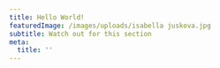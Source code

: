 ```yaml
---
title: Hello World!
featuredImage: /images/uploads/isabella juskova.jpg
subtitle: Watch out for this section
meta:
  title: ''
---
```

#
